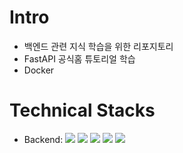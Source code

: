 # Intro
- 백엔드 관련 지식 학습을 위한 리포지토리
- FastAPI 공식홈 튜토리얼 학습
- Docker

# Technical Stacks
- Backend: <span><img src="https://img.shields.io/badge/Python-3776AB?style=flat&logo=python&logoColor=white"/></span> <span><img src="https://img.shields.io/badge/FastAPI-009688?style=flat&logo=fastapi&logoColor=white"/></span> <span><img src="https://img.shields.io/badge/Docker-2496ED?style=flat&logo=docker&logoColor=white"/></span> <span><img src="https://img.shields.io/badge/PostgreSQL-336791?style=flat&logo=postgresql&logoColor=white"/></span> <span><img src="https://img.shields.io/badge/MySQL-4479A1?style=flat&logo=mysql&logoColor=white"/></span>
